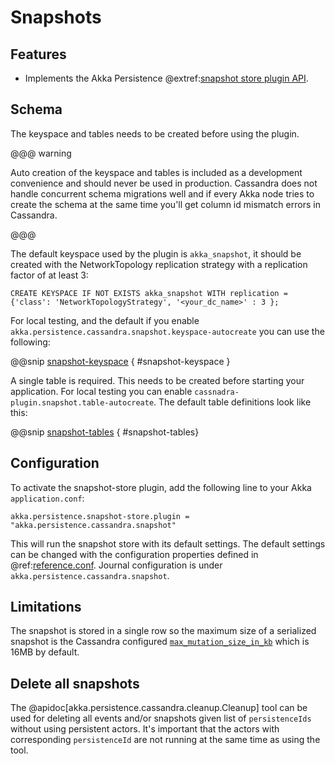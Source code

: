 # Snapshots

## Features

- Implements the Akka Persistence @extref:[snapshot store plugin API](akka:persistence-journals.html#snapshot-store-plugin-api).

## Schema

The keyspace and tables needs to be created before using the plugin. 
  
@@@ warning

Auto creation of the keyspace and tables
is included as a development convenience and should never be used in production. Cassandra does not handle
concurrent schema migrations well and if every Akka node tries to create the schema at the same time you'll
get column id mismatch errors in Cassandra.

@@@

The default keyspace used by the plugin is `akka_snapshot`, it should be created with the
NetworkTopology replication strategy with a replication factor of at least 3:

```
CREATE KEYSPACE IF NOT EXISTS akka_snapshot WITH replication = {'class': 'NetworkTopologyStrategy', '<your_dc_name>' : 3 }; 
```

For local testing, and the default if you enable `akka.persistence.cassandra.snapshot.keyspace-autocreate` you can use the following:

@@snip [snapshot-keyspace](/target/snapshot-keyspace.txt) { #snapshot-keyspace } 

A single table is required. This needs to be created before starting your application.
For local testing you can enable `cassnadra-plugin.snapshot.table-autocreate`.
The default table definitions look like this:

@@snip [snapshot-tables](/target/snapshot-tables.txt) { #snapshot-tables}

## Configuration

To activate the snapshot-store plugin, add the following line to your Akka `application.conf`:

    akka.persistence.snapshot-store.plugin = "akka.persistence.cassandra.snapshot"

This will run the snapshot store with its default settings. The default settings can be changed with the configuration
properties defined in @ref:[reference.conf](configuration.md#default-configuration). Journal configuration is under 
`akka.persistence.cassandra.snapshot`.

## Limitations

The snapshot is stored in a single row so the maximum size of a serialized snapshot is the Cassandra configured
[`max_mutation_size_in_kb`](http://cassandra.apache.org/doc/latest/faq/index.html#can-large-blob) which is 16MB by default.

## Delete all snapshots

The @apidoc[akka.persistence.cassandra.cleanup.Cleanup] tool can be used for deleting all events and/or snapshots
given list of `persistenceIds` without using persistent actors. It's important that the actors with corresponding
`persistenceId` are not running at the same time as using the tool.
